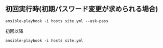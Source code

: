 ## 初回実行時(初期パスワード変更が求められる場合)

```
ansible-playbook -i hosts site.yml --ask-pass
```

初回以降

```
ansible-playbook -i hosts site.yml
````
